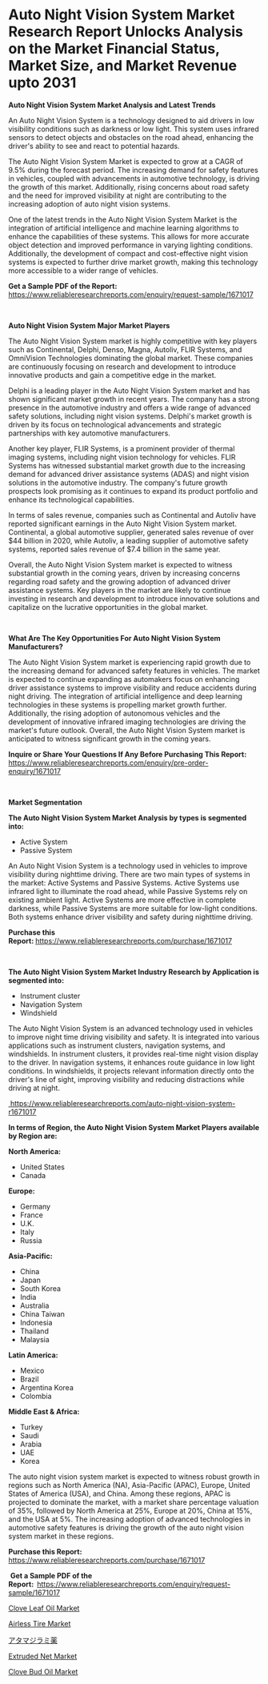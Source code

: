 <p><h1>Auto Night Vision System Market Research Report Unlocks Analysis on the Market Financial Status, Market Size, and Market Revenue upto 2031</h1></p><p><strong>Auto Night Vision System Market Analysis and Latest Trends</strong></p>
<p><p>An Auto Night Vision System is a technology designed to aid drivers in low visibility conditions such as darkness or low light. This system uses infrared sensors to detect objects and obstacles on the road ahead, enhancing the driver's ability to see and react to potential hazards.</p><p>The Auto Night Vision System Market is expected to grow at a CAGR of 9.5% during the forecast period. The increasing demand for safety features in vehicles, coupled with advancements in automotive technology, is driving the growth of this market. Additionally, rising concerns about road safety and the need for improved visibility at night are contributing to the increasing adoption of auto night vision systems.</p><p>One of the latest trends in the Auto Night Vision System Market is the integration of artificial intelligence and machine learning algorithms to enhance the capabilities of these systems. This allows for more accurate object detection and improved performance in varying lighting conditions. Additionally, the development of compact and cost-effective night vision systems is expected to further drive market growth, making this technology more accessible to a wider range of vehicles.</p></p>
<p><strong>Get a Sample PDF of the Report:&nbsp;</strong> <a href="https://www.reliableresearchreports.com/enquiry/request-sample/1671017">https://www.reliableresearchreports.com/enquiry/request-sample/1671017</a></p>
<p>&nbsp;</p>
<p><strong>Auto Night Vision System Major Market Players</strong></p>
<p><p>The Auto Night Vision System market is highly competitive with key players such as Continental, Delphi, Denso, Magna, Autoliv, FLIR Systems, and OmniVision Technologies dominating the global market. These companies are continuously focusing on research and development to introduce innovative products and gain a competitive edge in the market.</p><p>Delphi is a leading player in the Auto Night Vision System market and has shown significant market growth in recent years. The company has a strong presence in the automotive industry and offers a wide range of advanced safety solutions, including night vision systems. Delphi's market growth is driven by its focus on technological advancements and strategic partnerships with key automotive manufacturers.</p><p>Another key player, FLIR Systems, is a prominent provider of thermal imaging systems, including night vision technology for vehicles. FLIR Systems has witnessed substantial market growth due to the increasing demand for advanced driver assistance systems (ADAS) and night vision solutions in the automotive industry. The company's future growth prospects look promising as it continues to expand its product portfolio and enhance its technological capabilities.</p><p>In terms of sales revenue, companies such as Continental and Autoliv have reported significant earnings in the Auto Night Vision System market. Continental, a global automotive supplier, generated sales revenue of over $44 billion in 2020, while Autoliv, a leading supplier of automotive safety systems, reported sales revenue of $7.4 billion in the same year.</p><p>Overall, the Auto Night Vision System market is expected to witness substantial growth in the coming years, driven by increasing concerns regarding road safety and the growing adoption of advanced driver assistance systems. Key players in the market are likely to continue investing in research and development to introduce innovative solutions and capitalize on the lucrative opportunities in the global market.</p></p>
<p>&nbsp;</p>
<p><strong>What Are The Key Opportunities For Auto Night Vision System Manufacturers?</strong></p>
<p><p>The Auto Night Vision System market is experiencing rapid growth due to the increasing demand for advanced safety features in vehicles. The market is expected to continue expanding as automakers focus on enhancing driver assistance systems to improve visibility and reduce accidents during night driving. The integration of artificial intelligence and deep learning technologies in these systems is propelling market growth further. Additionally, the rising adoption of autonomous vehicles and the development of innovative infrared imaging technologies are driving the market's future outlook. Overall, the Auto Night Vision System market is anticipated to witness significant growth in the coming years.</p></p>
<p><strong>Inquire or Share Your Questions If Any Before Purchasing This Report:</strong> <a href="https://www.reliableresearchreports.com/enquiry/pre-order-enquiry/1671017">https://www.reliableresearchreports.com/enquiry/pre-order-enquiry/1671017</a></p>
<p>&nbsp;</p>
<p><strong>Market Segmentation</strong></p>
<p><strong>The Auto Night Vision System Market Analysis by types is segmented into:</strong></p>
<p><ul><li>Active System</li><li>Passive System</li></ul></p>
<p><p>An Auto Night Vision System is a technology used in vehicles to improve visibility during nighttime driving. There are two main types of systems in the market: Active Systems and Passive Systems. Active Systems use infrared light to illuminate the road ahead, while Passive Systems rely on existing ambient light. Active Systems are more effective in complete darkness, while Passive Systems are more suitable for low-light conditions. Both systems enhance driver visibility and safety during nighttime driving.</p></p>
<p><strong>Purchase this Report:&nbsp;</strong><a href="https://www.reliableresearchreports.com/purchase/1671017">https://www.reliableresearchreports.com/purchase/1671017</a></p>
<p>&nbsp;</p>
<p><strong>The Auto Night Vision System Market Industry Research by Application is segmented into:</strong></p>
<p><ul><li>Instrument cluster</li><li>Navigation System</li><li>Windshield</li></ul></p>
<p><p>The Auto Night Vision System is an advanced technology used in vehicles to improve night time driving visibility and safety. It is integrated into various applications such as instrument clusters, navigation systems, and windshields. In instrument clusters, it provides real-time night vision display to the driver. In navigation systems, it enhances route guidance in low light conditions. In windshields, it projects relevant information directly onto the driver's line of sight, improving visibility and reducing distractions while driving at night.</p></p>
<p><a href="https://www.reliableresearchreports.com/auto-night-vision-system-r1671017">&nbsp;https://www.reliableresearchreports.com/auto-night-vision-system-r1671017</a></p>
<p><strong>In terms of Region, the Auto Night Vision System Market Players available by Region are:</strong></p>
<p>
    <p> <strong> North America: </strong>
        <ul>
            <li>United States</li>
            <li>Canada</li>
        </ul>
        </p> 
    <p> <strong> Europe: </strong>
        <ul>
            <li>Germany</li>
            <li>France</li>
            <li>U.K.</li>
            <li>Italy</li>
            <li>Russia</li>
        </ul>
        </p> 
    <p> <strong> Asia-Pacific: </strong>
        <ul>
            <li>China</li>
            <li>Japan</li>
            <li>South Korea</li>
            <li>India</li>
            <li>Australia</li>
            <li>China Taiwan</li>
            <li>Indonesia</li>
            <li>Thailand</li>
            <li>Malaysia</li>
        </ul>
        </p> 
    <p> <strong> Latin America: </strong>
        <ul>
            <li>Mexico</li>
            <li>Brazil</li>
            <li>Argentina Korea</li>
            <li>Colombia</li>
        </ul>
        </p> 
    <p> <strong> Middle East & Africa: </strong>
        <ul>
            <li>Turkey</li>
            <li>Saudi</li>
            <li>Arabia</li>
            <li>UAE</li>
            <li>Korea</li>
        </ul>
    </p>
    </p>
<p><p>The auto night vision system market is expected to witness robust growth in regions such as North America (NA), Asia-Pacific (APAC), Europe, United States of America (USA), and China. Among these regions, APAC is projected to dominate the market, with a market share percentage valuation of 35%, followed by North America at 25%, Europe at 20%, China at 15%, and the USA at 5%. The increasing adoption of advanced technologies in automotive safety features is driving the growth of the auto night vision system market in these regions.</p></p>
<p><strong>Purchase this Report: </strong><a href="https://www.reliableresearchreports.com/purchase/1671017">https://www.reliableresearchreports.com/purchase/1671017</a></p>
<p>&nbsp;<strong>Get a Sample PDF of the Report:&nbsp;&nbsp;</strong><a href="https://www.reliableresearchreports.com/enquiry/request-sample/1671017">https://www.reliableresearchreports.com/enquiry/request-sample/1671017</a></p>
<p><strong></strong></p>
<p><p><a href="https://issuu.com/reportprime-2/docs/clove-leaf-oil-market-size-2030.pptx">Clove Leaf Oil Market</a></p><p><a href="https://github.com/jerrycopelandthomaswsqd8q/Market-Research-Report-List-2/blob/main/airless-tire-market.md">Airless Tire Market</a></p><p><a href="https://github.com/hilmi-2a/Market-Research-Report-List-1/blob/main/177375927679.md">アタマジラミ薬</a></p><p><a href="https://www.linkedin.com/pulse/extruded-net-market-size-share-amp-trends-analysis-report-application-kkfec?trackingId=ubUHf8y2zx3bA6PwG6hSZg%3D%3D">Extruded Net Market</a></p><p><a href="https://issuu.com/reportprime-2/docs/clove-bud-oil-market-size-2030.pptx">Clove Bud Oil Market</a></p></p>